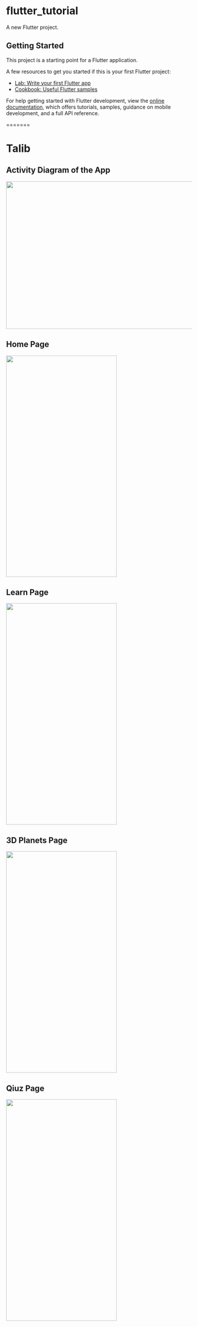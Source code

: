 # flutter_tutorial

A new Flutter project.

## Getting Started

This project is a starting point for a Flutter application.

A few resources to get you started if this is your first Flutter project:

- [Lab: Write your first Flutter app](https://docs.flutter.dev/get-started/codelab)
- [Cookbook: Useful Flutter samples](https://docs.flutter.dev/cookbook)

For help getting started with Flutter development, view the
[online documentation](https://docs.flutter.dev/), which offers tutorials,
samples, guidance on mobile development, and a full API reference.

=======
# Talib

## Activity Diagram of the App

<img src="https://github.com/Ismail-Hossain-1/flutter_tutorial/assets/107604527/337df3b1-3507-442e-ad47-492265669b20" width="600" height="400">

## Home Page
<img src="https://github.com/Ismail-Hossain-1/flutter_tutorial/assets/107604527/0d45777f-8f85-427b-b45a-73e7da247aa9" width="300" height="600">

## Learn Page
<img src="https://github.com/Ismail-Hossain-1/flutter_tutorial/assets/107604527/99c4e089-a067-4c0c-a1a1-6de3bf96f141" width="300" height="600">

## 3D Planets Page
<img src="https://github.com/Ismail-Hossain-1/flutter_tutorial/assets/107604527/c16cf634-8aad-4ee2-a820-39507c8c12ae" width="300" height="600">

## Qiuz Page
<img src="https://github.com/Ismail-Hossain-1/flutter_tutorial/assets/107604527/b44b6aab-44b9-4f4e-8cc5-3b0ae2021354" width="300" height="600">

